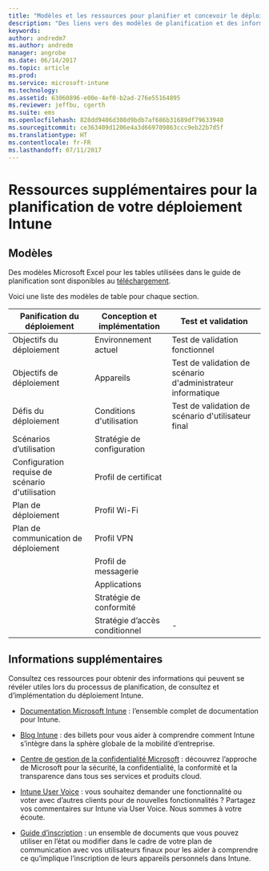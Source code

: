 ```yaml
---
title: "Modèles et les ressources pour planifier et concevoir le déploiement Intune"
description: "Des liens vers des modèles de planification et des informations Intune supplémentaires qui peuvent se révéler utiles lors du processus de planification et d’implémentation de votre déploiement Intune."
keywords: 
author: andredm7
ms.author: andredm
manager: angrobe
ms.date: 06/14/2017
ms.topic: article
ms.prod: 
ms.service: microsoft-intune
ms.technology: 
ms.assetid: 63060896-e00e-4ef0-b2ad-276e55164895
ms.reviewer: jeffbu, cgerth
ms.suite: ems
ms.openlocfilehash: 828dd9406d308d9bdb7af686b31689df79633940
ms.sourcegitcommit: ce363409d1206e4a3d669709863ccc9eb22b7d5f
ms.translationtype: HT
ms.contentlocale: fr-FR
ms.lasthandoff: 07/11/2017
---
```

# <a name="additional-resources-for-planning-your-intune-deployment"></a>Ressources supplémentaires pour la planification de votre déploiement Intune

## <a name="templates"></a>Modèles

Des modèles Microsoft Excel pour les tables utilisées dans le guide de planification sont disponibles au [téléchargement](https://gallery.technet.microsoft.com/Intune-deployment-planning-fae156c2?redir=0).

Voici une liste des modèles de table pour chaque section.

|Panification du déploiement  |Conception et implémentation   |Test et validation |
|-----|----- |------|
| Objectifs du déploiement |Environnement actuel|Test de validation fonctionnel|
| Objectifs de déploiement |Appareils|Test de validation de scénario d'administrateur informatique|
| Défis du déploiement |Conditions d'utilisation|Test de validation de scénario d'utilisateur final|
| Scénarios d’utilisation |Stratégie de configuration| |
| Configuration requise de scénario d'utilisation |Profil de certificat| |
| Plan de déploiement |Profil Wi-Fi| |
| Plan de communication de déploiement|Profil VPN| |
| |  Profil de messagerie | |
| | Applications | |
| | Stratégie de conformité | |
| | Stratégie d’accès conditionnel|-|


## <a name="further-reading"></a>Informations supplémentaires

Consultez ces ressources pour obtenir des informations qui peuvent se révéler utiles lors du processus de planification, de consultez et d’implémentation du déploiement Intune.

-   [Documentation Microsoft Intune](/intune/) : l’ensemble complet de documentation pour Intune.

-   [Blog Intune](https://blogs.technet.microsoft.com/enterprisemobility/) : des billets pour vous aider à comprendre comment Intune s’intègre dans la sphère globale de la mobilité d’entreprise.

-   [Centre de gestion de la confidentialité Microsoft](http://www.microsoft.com/TrustCenter/default.aspx) : découvrez l’approche de Microsoft pour la sécurité, la confidentialité, la conformité et la transparence dans tous ses services et produits cloud.

-   [Intune User Voice](http://microsoftintune.uservoice.com/) : vous souhaitez demander une fonctionnalité ou voter avec d’autres clients pour de nouvelles fonctionnalités ? Partagez vos commentaires sur Intune via User Voice. Nous sommes à votre écoute.

-   [Guide d’inscription](https://gallery.technet.microsoft.com/Intune-End-User-Enrollment-3a0c9b0c?WT.mc_id=Blog_Intune_General_PCIT) : un ensemble de documents que vous pouvez utiliser en l’état ou modifier dans le cadre de votre plan de communication avec vos utilisateurs finaux pour les aider à comprendre ce qu’implique l’inscription de leurs appareils personnels dans Intune.
